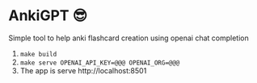 # AnkiGPT :sunglasses:

Simple tool to help anki flashcard creation using openai chat completion

1. `make build`
2. `make serve OPENAI_API_KEY=@@@ OPENAI_ORG=@@@`
3. The app is serve http://localhost:8501
